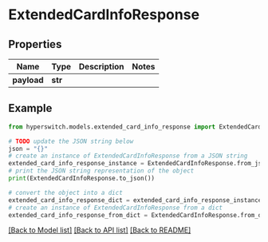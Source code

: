 # ExtendedCardInfoResponse


## Properties

Name | Type | Description | Notes
------------ | ------------- | ------------- | -------------
**payload** | **str** |  | 

## Example

```python
from hyperswitch.models.extended_card_info_response import ExtendedCardInfoResponse

# TODO update the JSON string below
json = "{}"
# create an instance of ExtendedCardInfoResponse from a JSON string
extended_card_info_response_instance = ExtendedCardInfoResponse.from_json(json)
# print the JSON string representation of the object
print(ExtendedCardInfoResponse.to_json())

# convert the object into a dict
extended_card_info_response_dict = extended_card_info_response_instance.to_dict()
# create an instance of ExtendedCardInfoResponse from a dict
extended_card_info_response_from_dict = ExtendedCardInfoResponse.from_dict(extended_card_info_response_dict)
```
[[Back to Model list]](../README.md#documentation-for-models) [[Back to API list]](../README.md#documentation-for-api-endpoints) [[Back to README]](../README.md)


